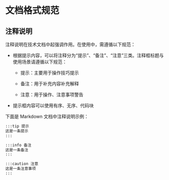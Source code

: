 # 文档格式规范
## 注释说明

注释说明在技术文档中起强调作用。在使用中，需遵循以下规范：

- 根据提示内容，可以将注释分为“提示”、“备注”、“注意”三类。注释框标题与使用场景请遵循以下规范：

  - 提示：主要用于操作技巧提示

  - 备注：用于补充内容补充解释

  - 注意：用于操作、注意事项警告

- 提示框内容可以使用有序、无序、代码块


下面是 Markdown 文档中注释说明示例：

```Markdown
:::tip 提示
这是一条提示
:::

:::info 备注
这是一条备注
:::

:::caution 注意
这是一条注意事项
:::
```